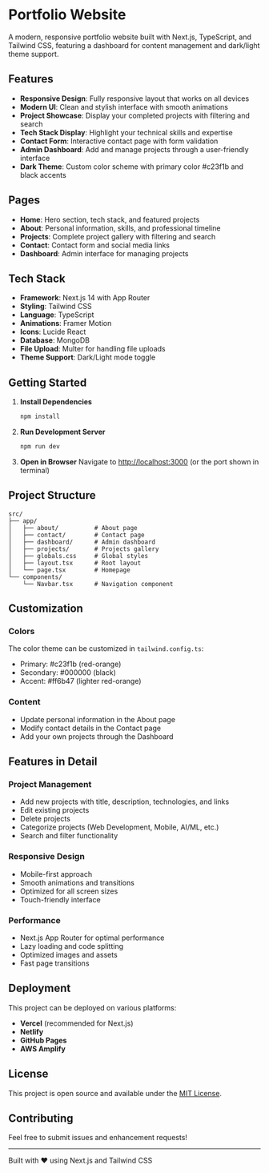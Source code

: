 # Portfolio Website

A modern, responsive portfolio website built with Next.js, TypeScript, and Tailwind CSS, featuring a dashboard for content management and dark/light theme support.

## Features

- **Responsive Design**: Fully responsive layout that works on all devices
- **Modern UI**: Clean and stylish interface with smooth animations
- **Project Showcase**: Display your completed projects with filtering and search
- **Tech Stack Display**: Highlight your technical skills and expertise
- **Contact Form**: Interactive contact page with form validation
- **Admin Dashboard**: Add and manage projects through a user-friendly interface
- **Dark Theme**: Custom color scheme with primary color #c23f1b and black accents

## Pages

- **Home**: Hero section, tech stack, and featured projects
- **About**: Personal information, skills, and professional timeline
- **Projects**: Complete project gallery with filtering and search
- **Contact**: Contact form and social media links
- **Dashboard**: Admin interface for managing projects

## Tech Stack

- **Framework**: Next.js 14 with App Router
- **Styling**: Tailwind CSS
- **Language**: TypeScript
- **Animations**: Framer Motion
- **Icons**: Lucide React
- **Database**: MongoDB
- **File Upload**: Multer for handling file uploads
- **Theme Support**: Dark/Light mode toggle

## Getting Started

1. **Install Dependencies**
   ```bash
   npm install
   ```

2. **Run Development Server**
   ```bash
   npm run dev
   ```

3. **Open in Browser**
   Navigate to [http://localhost:3000](http://localhost:3000) (or the port shown in terminal)

## Project Structure

```
src/
├── app/
│   ├── about/          # About page
│   ├── contact/        # Contact page
│   ├── dashboard/      # Admin dashboard
│   ├── projects/       # Projects gallery
│   ├── globals.css     # Global styles
│   ├── layout.tsx      # Root layout
│   └── page.tsx        # Homepage
└── components/
    └── Navbar.tsx      # Navigation component
```

## Customization

### Colors
The color theme can be customized in `tailwind.config.ts`:
- Primary: #c23f1b (red-orange)
- Secondary: #000000 (black)
- Accent: #ff6b47 (lighter red-orange)

### Content
- Update personal information in the About page
- Modify contact details in the Contact page
- Add your own projects through the Dashboard

## Features in Detail

### Project Management
- Add new projects with title, description, technologies, and links
- Edit existing projects
- Delete projects
- Categorize projects (Web Development, Mobile, AI/ML, etc.)
- Search and filter functionality

### Responsive Design
- Mobile-first approach
- Smooth animations and transitions
- Optimized for all screen sizes
- Touch-friendly interface

### Performance
- Next.js App Router for optimal performance
- Lazy loading and code splitting
- Optimized images and assets
- Fast page transitions

## Deployment

This project can be deployed on various platforms:

- **Vercel** (recommended for Next.js)
- **Netlify**
- **GitHub Pages**
- **AWS Amplify**

## License

This project is open source and available under the [MIT License](LICENSE).

## Contributing

Feel free to submit issues and enhancement requests!

---

Built with ❤️ using Next.js and Tailwind CSS